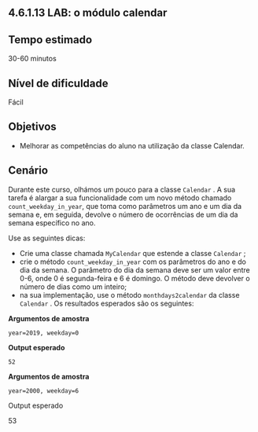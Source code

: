 ## 4.6.1.13 LAB: o módulo calendar

## Tempo estimado
30-60 minutos

## Nível de dificuldade
Fácil

## Objetivos
* Melhorar as competências do aluno na utilização da classe Calendar.

## Cenário
Durante este curso, olhámos um pouco para a classe `Calendar` . A sua tarefa é alargar a sua funcionalidade com um novo método chamado `count_weekday_in_year`, que toma como parâmetros um ano e um dia da semana e, em seguida, devolve o número de ocorrências de um dia da semana específico no ano.

Use as seguintes dicas:

* Crie uma classe chamada `MyCalendar` que estende a classe `Calendar` ;
* crie o método `count_weekday_in_year` com os parâmetros do ano e do dia da semana. O parâmetro do dia da semana deve ser um valor entre 0-6, onde 0 é segunda-feira e 6 é domingo. O método deve devolver o número de dias como um inteiro;
* na sua implementação, use o método `monthdays2calendar` da classe `Calendar` .
Os resultados esperados são os seguintes:

**Argumentos de amostra**

`year=2019, weekday=0`

**Output esperado**

`52`


**Argumentos de amostra**

`year=2000, weekday=6`

Output esperado

53